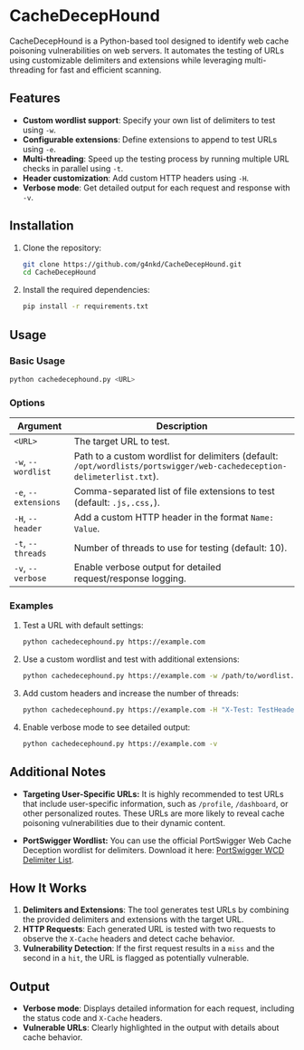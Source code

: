 # CacheDecepHound

CacheDecepHound is a Python-based tool designed to identify web cache poisoning vulnerabilities on web servers. It automates the testing of URLs using customizable delimiters and extensions while leveraging multi-threading for fast and efficient scanning.

## Features
- **Custom wordlist support**: Specify your own list of delimiters to test using `-w`.
- **Configurable extensions**: Define extensions to append to test URLs using `-e`.
- **Multi-threading**: Speed up the testing process by running multiple URL checks in parallel using `-t`.
- **Header customization**: Add custom HTTP headers using `-H`.
- **Verbose mode**: Get detailed output for each request and response with `-v`.

## Installation

1. Clone the repository:
   ```bash
   git clone https://github.com/g4nkd/CacheDecepHound.git
   cd CacheDecepHound
   ```

2. Install the required dependencies:
   ```bash
   pip install -r requirements.txt
   ```

## Usage

### Basic Usage
```bash
python cachedecephound.py <URL>
```

### Options
| Argument               | Description                                                                                  |
|------------------------|----------------------------------------------------------------------------------------------|
| `<URL>`               | The target URL to test.                                                                      |
| `-w`, `--wordlist`     | Path to a custom wordlist for delimiters (default: `/opt/wordlists/portswigger/web-cachedeception-delimeterlist.txt`). |
| `-e`, `--extensions`   | Comma-separated list of file extensions to test (default: `.js,.css,`).                      |
| `-H`, `--header`       | Add a custom HTTP header in the format `Name: Value`.                                        |
| `-t`, `--threads`      | Number of threads to use for testing (default: 10).                                          |
| `-v`, `--verbose`      | Enable verbose output for detailed request/response logging.                                 |

### Examples

1. Test a URL with default settings:
   ```bash
   python cachedecephound.py https://example.com
   ```

2. Use a custom wordlist and test with additional extensions:
   ```bash
   python cachedecephound.py https://example.com -w /path/to/wordlist.txt -e .html,.php,.json
   ```

3. Add custom headers and increase the number of threads:
   ```bash
   python cachedecephound.py https://example.com -H "X-Test: TestHeader" -t 20
   ```

4. Enable verbose mode to see detailed output:
   ```bash
   python cachedecephound.py https://example.com -v
   ```

## Additional Notes

- **Targeting User-Specific URLs:** It is highly recommended to test URLs that include user-specific information, such as `/profile`, `/dashboard`, or other personalized routes. These URLs are more likely to reveal cache poisoning vulnerabilities due to their dynamic content.

- **PortSwigger Wordlist:** You can use the official PortSwigger Web Cache Deception wordlist for delimiters. Download it here: [PortSwigger WCD Delimiter List](https://portswigger.net/web-security/web-cache-deception/wcd-lab-delimiter-list).

## How It Works

1. **Delimiters and Extensions**: The tool generates test URLs by combining the provided delimiters and extensions with the target URL.
2. **HTTP Requests**: Each generated URL is tested with two requests to observe the `X-Cache` headers and detect cache behavior.
3. **Vulnerability Detection**: If the first request results in a `miss` and the second in a `hit`, the URL is flagged as potentially vulnerable.

## Output
- **Verbose mode**: Displays detailed information for each request, including the status code and `X-Cache` headers.
- **Vulnerable URLs**: Clearly highlighted in the output with details about cache behavior.
